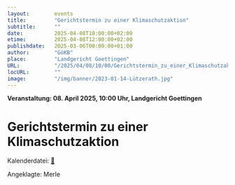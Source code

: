 ```yaml
---
layout:        events
title:         "Gerichtstermin zu einer Klimaschutzaktion"
subtitle:      ""
date:          2025-04-08T10:00:00+02:00
etime:         2025-04-08T12:00:00+02:00
publishdate:   2025-03-06T00:00:00+01:00
author:        "GöKB"
place:         "Landgericht Goettingen"
URL:           "/2025/04/08/10/00/Gerichtstermin_zu_einer_Klimaschutzaktion"
locURL:        ""
image:         "/img/banner/2023-01-14-Lützerath.jpg"
---
```


**Veranstaltung: 08. April 2025, 10:00 Uhr, Landgericht Goettingen**

Gerichtstermin zu einer Klimaschutzaktion
===========


Kalenderdatei: [📆](/ics/2025-04-08_10-00_gerichtstermin_zu_einer_klimaschutzaktion.ics)

Angeklagte: Merle

